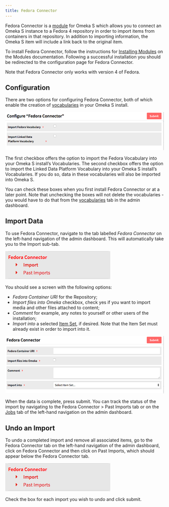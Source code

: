 ```yaml
---
title: Fedora Connector
---
```


Fedora Connector is a [module](modules/modules.md) for Omeka S which allows you to connect an Omeka S instance to a Fedora 4 repository in order to import items from containers in that repository. In addition to importing information, the Omeka S item will include a link back to the original item.

To install Fedora Connector, follow the instructions for [Installing Modules](../modules/modules.md#installing-modules) on the Modules documentation. Following a successful installation you should be redirected to the configuration page for Fedora Connector.

Note that Fedora Connector only works with version 4 of Fedora.

## Configuration
There are two options for configuring Fedora Connector, both of which enable the creation of [vocabularies](../content/vocabularies.md) in your Omeka S install.

![Two checkbox options, the first being “Import Fedora Vocabulary” and the second “Import Linked Data Platform Vocabulary”](../modules/modulesfiles/mods_fcconfig.png)

The first checkbox offers the option to import the Fedora Vocabulary into your Omeka S install’s Vocabularies. The second checkbox offers the option to import the Linked Data Platform Vocabulary into your Omeka S install’s Vocabularies. If you do so, data in these vocabularies will also be imported into Omeka S.

You can check these boxes when you first install Fedora Connector or at a later point. Note that unchecking the boxes will not delete the vocabularies - you would have to do that from the [vocabularies](../content/vocabularies.md) tab in the admin dashboard.

## Import Data
To use Fedora Connector, navigate to the tab labelled *Fedora Connector* on the left-hand navigation of the admin dashboard. This will automatically take you to the Import sub-tab.

![Fedora Connector navigation option with two sub-tab options for Import and Past Imports](../modules/modulesfiles/mods_fcnav.png)

You should see a screen with the following options:

* *Fedora Container URI* for the Repository;
* *Import files into Omeka* checkbox, check yes if you want to import media and other files attached to content;
* *Comment* for example, any notes to yourself or other users of the installation;
* *Import into* a selected [Item Set](../content/item-sets.md), if desired. Note that the Item Set must already exist in order to import into it.

![Screenshot of the field options for Fedora Connector](../modules/modulesfiles/mods_fedoraconnect.png)

When the data is complete, press submit. You can track the status of the import by navigating to the Fedora Connector > Past Imports tab or on the [Jobs](../jobs.md) tab of the left-hand navigation on the admin dashboard.

## Undo an Import
To undo a completed import and remove all associated items, go to the Fedora Connector tab on the left-hand navigation of the admin dashboard, click on Fedora Connector and then click on Past Imports, which should appear below the Fedora Connector tab.

![Fedora Connector navigation option with two sub-tab options for Import and Past Imports](../modules/modulesfiles/mods_fcnav.png)

Check the box for each import you wish to undo and click submit.